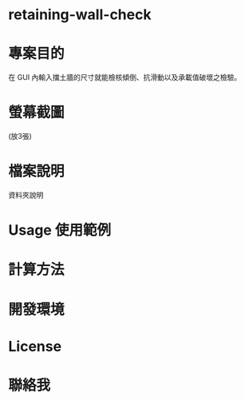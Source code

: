 # retaining-wall-check


# 專案目的
在 GUI 內輸入擋土牆的尺寸就能檢核傾倒、抗滑動以及承載值破壞之檢驗。
# 螢幕截圖
(放3張)
# 檔案說明
資料夾說明
# Usage 使用範例
# 計算方法
# 開發環境
# License 
# 聯絡我
